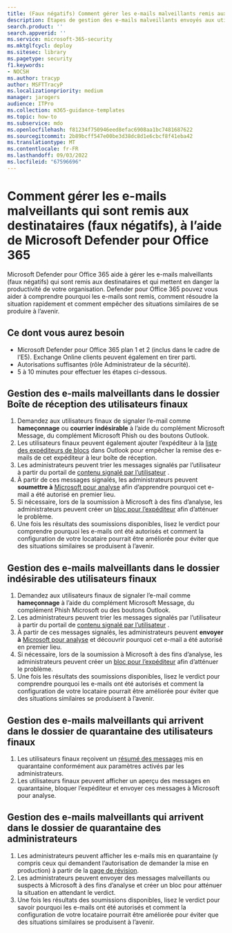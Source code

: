 ```yaml
---
title: (Faux négatifs) Comment gérer les e-mails malveillants remis aux destinataires à l’aide de Microsoft Defender pour Office 365
description: Étapes de gestion des e-mails malveillants envoyés aux utilisateurs finaux et aux boîtes de réception (sous forme de faux négatifs) avec Microsoft Defender pour Office 365 afin d’éviter toute perte d’activité.
search.product: ''
search.appverid: ''
ms.service: microsoft-365-security
ms.mktglfcycl: deploy
ms.sitesec: library
ms.pagetype: security
f1.keywords:
- NOCSH
ms.author: tracyp
author: MSFTTracyP
ms.localizationpriority: medium
manager: jarogers
audience: ITPro
ms.collection: m365-guidance-templates
ms.topic: how-to
ms.subservice: mdo
ms.openlocfilehash: f81234f750946eed8efac6908aa1bc7481687622
ms.sourcegitcommit: 2b89bcff547e00be3d38dc8d1e6cbcf8f41eba42
ms.translationtype: MT
ms.contentlocale: fr-FR
ms.lasthandoff: 09/03/2022
ms.locfileid: "67596696"
---
```

# <a name="how-to-handle-malicious-emails-that-are-delivered-to-recipients-false-negatives-using-microsoft-defender-for-office-365"></a>Comment gérer les e-mails malveillants qui sont remis aux destinataires (faux négatifs), à l’aide de Microsoft Defender pour Office 365

Microsoft Defender pour Office 365 aide à gérer les e-mails malveillants (faux négatifs) qui sont remis aux destinataires et qui mettent en danger la productivité de votre organisation.
Defender pour Office 365 pouvez vous aider à comprendre pourquoi les e-mails sont remis, comment résoudre la situation rapidement et comment empêcher des situations similaires de se produire à l’avenir.

## <a name="what-youll-need"></a>Ce dont vous aurez besoin

- Microsoft Defender pour Office 365 plan 1 et 2 (inclus dans le cadre de l’E5). Exchange Online clients peuvent également en tirer parti.
- Autorisations suffisantes (rôle Administrateur de la sécurité).
- 5 à 10 minutes pour effectuer les étapes ci-dessous.

## <a name="handling-malicious-emails-in-the-inbox-folder-of-end-users"></a>Gestion des e-mails malveillants dans le dossier Boîte de réception des utilisateurs finaux

1. Demandez aux utilisateurs finaux de signaler l’e-mail comme **hameçonnage** ou **courrier indésirable** à l’aide du complément Microsoft Message, du complément Microsoft Phish ou des boutons Outlook.
2. Les utilisateurs finaux peuvent également ajouter l’expéditeur à la [liste des expéditeurs de blocs](https://support.microsoft.com/en-us/office/block-a-mail-sender-b29fd867-cac9-40d8-aed1-659e06a706e4#:~:text=1%20On%20the%20Home%20tab%2C%20in%20the%20Delete,4%20Click%20OK%20in%20both%20open%20dialog%20boxes..) dans Outlook pour empêcher la remise des e-mails de cet expéditeur à leur boîte de réception.
3. Les administrateurs peuvent trier les messages signalés par l’utilisateur à partir du portail de [contenu signalé par l’utilisateur](/microsoft-365/security/office-365-security/admin-submission?view=o365-worldwide#view-user-submissions-to-microsoft&preserve-view=true) .
4. À partir de ces messages signalés, les administrateurs peuvent **soumettre à** [Microsoft pour analyse](/microsoft-365/security/office-365-security/admin-submission?view=o365-worldwide#notify-users-from-within-the-portal&preserve-view=true) afin d’apprendre pourquoi cet e-mail a été autorisé en premier lieu.
5. Si nécessaire, lors de la soumission à Microsoft à des fins d’analyse, les administrateurs peuvent créer un [bloc pour l’expéditeur](/microsoft-365/security/office-365-security/manage-tenant-blocks?view=o365-worldwide&preserve-view=true) afin d’atténuer le problème.
6. Une fois les résultats des soumissions disponibles, lisez le verdict pour comprendre pourquoi les e-mails ont été autorisés et comment la configuration de votre locataire pourrait être améliorée pour éviter que des situations similaires se produisent à l’avenir.

## <a name="handling-malicious-emails-in-junk-folder-of-end-users"></a>Gestion des e-mails malveillants dans le dossier indésirable des utilisateurs finaux

1. Demandez aux utilisateurs finaux de signaler l’e-mail comme **hameçonnage** à l’aide du complément Microsoft Message, du complément Phish Microsoft ou des boutons Outlook.
2. Les administrateurs peuvent trier les messages signalés par l’utilisateur à partir du portail de [contenu signalé par l’utilisateur](/microsoft-365/security/office-365-security/admin-submission?view=o365-worldwide#view-user-submissions-to-microsoft&preserve-view=true) .
3. À partir de ces messages signalés, les administrateurs peuvent **envoyer à** [Microsoft pour analyse](/microsoft-365/security/office-365-security/admin-submission?view=o365-worldwide#notify-users-from-within-the-portal&preserve-view=true) et découvrir pourquoi cet e-mail a été autorisé en premier lieu.
4. Si nécessaire, lors de la soumission à Microsoft à des fins d’analyse, les administrateurs peuvent créer un [bloc pour l’expéditeur](/microsoft-365/security/office-365-security/manage-tenant-blocks?view=o365-worldwide&preserve-view=true) afin d’atténuer le problème.
5. Une fois les résultats des soumissions disponibles, lisez le verdict pour comprendre pourquoi les e-mails ont été autorisés et comment la configuration de votre locataire pourrait être améliorée pour éviter que des situations similaires se produisent à l’avenir.

## <a name="handling-malicious-emails-landing-in-the-quarantine-folder-of-end-users"></a>Gestion des e-mails malveillants qui arrivent dans le dossier de quarantaine des utilisateurs finaux

1. Les utilisateurs finaux reçoivent un [résumé des messages](/microsoft-365/security/office-365-security/use-spam-notifications-to-release-and-report-quarantined-messages?view=o365-worldwide&preserve-view=true) mis en quarantaine conformément aux paramètres activés par les administrateurs.
2. Les utilisateurs finaux peuvent afficher un aperçu des messages en quarantaine, bloquer l’expéditeur et envoyer ces messages à Microsoft pour analyse.

## <a name="handling-malicious-emails-landing-in-the-quarantine-folder-of-admins"></a>Gestion des e-mails malveillants qui arrivent dans le dossier de quarantaine des administrateurs

1. Les administrateurs peuvent afficher les e-mails mis en quarantaine (y compris ceux qui demandent l’autorisation de demander la mise en production) à partir de la [page de révision](/microsoft-365/security/office-365-security/manage-quarantined-messages-and-files?view=o365-worldwide&preserve-view=true).
2. Les administrateurs peuvent envoyer des messages malveillants ou suspects à Microsoft à des fins d’analyse et créer un bloc pour atténuer la situation en attendant le verdict.
3. Une fois les résultats des soumissions disponibles, lisez le verdict pour savoir pourquoi les e-mails ont été autorisés et comment la configuration de votre locataire pourrait être améliorée pour éviter que des situations similaires se produisent à l’avenir.
